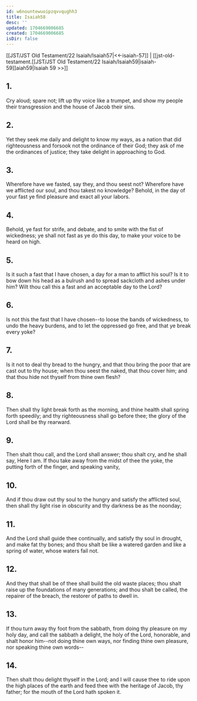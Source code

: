 ```yaml
---
id: w6nountewuoipzqvvqughh3
title: Isaiah58
desc: ''
updated: 1704669006685
created: 1704669006685
isDir: false
---
```

[[JST/JST Old Testament/22 Isaiah/Isaiah57|<<-isaiah-57]] | [[jst-old-testament.[[JST/JST Old Testament/22 Isaiah/Isaiah59|isaiah-59]]aiah59|Isaiah 59 >>]]
## 1.
Cry aloud; spare not; lift up thy voice like a trumpet, and show my people their transgression and the house of Jacob their sins.
## 2.
Yet they seek me daily and delight to know my ways, as a nation that did righteousness and forsook not the ordinance of their God; they ask of me the ordinances of justice; they take delight in approaching to God.
## 3.
Wherefore have we fasted, say they, and thou seest not? Wherefore have we afflicted our soul, and thou takest no knowledge? Behold, in the day of your fast ye find pleasure and exact all your labors.
## 4.
Behold, ye fast for strife, and debate, and to smite with the fist of wickedness; ye shall not fast as ye do this day, to make your voice to be heard on high.
## 5.
Is it such a fast that I have chosen, a day for a man to afflict his soul? Is it to bow down his head as a bulrush and to spread sackcloth and ashes under him? Wilt thou call this a fast and an acceptable day to the Lord?
## 6.
Is not this the fast that I have chosen\--to loose the bands of wickedness, to undo the heavy burdens, and to let the oppressed go free, and that ye break every yoke?
## 7.
Is it not to deal thy bread to the hungry, and that thou bring the poor that are cast out to thy house; when thou seest the naked, that thou cover him; and that thou hide not thyself from thine own flesh?
## 8.
Then shall thy light break forth as the morning, and thine health shall spring forth speedily; and thy righteousness shall go before thee; the glory of the Lord shall be thy rearward.
## 9.
Then shalt thou call, and the Lord shall answer; thou shalt cry, and he shall say, Here I am. If thou take away from the midst of thee the yoke, the putting forth of the finger, and speaking vanity,
## 10.
And if thou draw out thy soul to the hungry and satisfy the afflicted soul, then shall thy light rise in obscurity and thy darkness be as the noonday;
## 11.
And the Lord shall guide thee continually, and satisfy thy soul in drought, and make fat thy bones; and thou shalt be like a watered garden and like a spring of water, whose waters fail not.
## 12.
And they that shall be of thee shall build the old waste places; thou shalt raise up the foundations of many generations; and thou shalt be called, the repairer of the breach, the restorer of paths to dwell in.
## 13.
If thou turn away thy foot from the sabbath, from doing thy pleasure on my holy day, and call the sabbath a delight, the holy of the Lord, honorable, and shalt honor him\--not doing thine own ways, nor finding thine own pleasure, nor speaking thine own words\--
## 14.
Then shalt thou delight thyself in the Lord; and I will cause thee to ride upon the high places of the earth and feed thee with the heritage of Jacob, thy father; for the mouth of the Lord hath spoken it.

